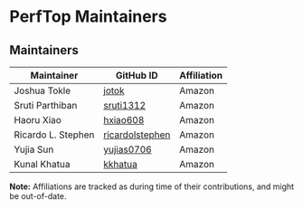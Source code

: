 # PerfTop Maintainers

## Maintainers
| Maintainer | GitHub ID | Affiliation |
| --------------- | --------- | ----------- |
| Joshua Tokle  | [jotok](https://github.com/jotok) | Amazon |
| Sruti Parthiban  | [sruti1312](https://github.com/sruti1312) | Amazon |
| Haoru Xiao  | [hxiao608](https://github.com/hxiao608) | Amazon |
| Ricardo L. Stephen | [ricardolstephen](https://github.com/ricardolstephen) | Amazon |
| Yujia Sun   | [yujias0706](https://github.com/yujias0706) | Amazon |
| Kunal Khatua | [kkhatua](https://github.com/kkhatua) | Amazon |


**Note:** Affiliations are tracked as during time of their contributions, and might be out-of-date.